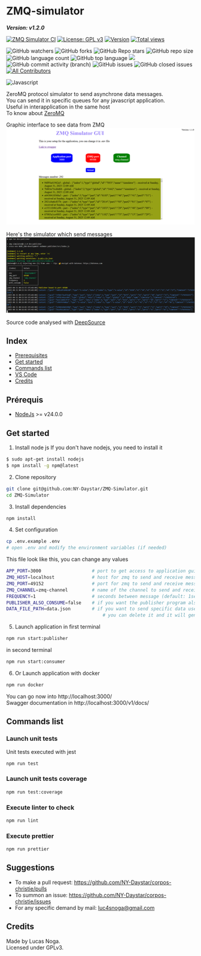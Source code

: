 # ZMQ-simulator

**_Version: v1.2.0_**

[![ZMQ Simulator CI](https://github.com/NY-Daystar/ZMQ-Simulator/actions/workflows/js.yml/badge.svg?branch=main)](https://github.com/NY-Daystar/ZMQ-Simulator/actions)
[![License: GPL v3](https://img.shields.io/badge/License-GPLv3-blue.svg)](https://www.gnu.org/licenses/gpl-3.0)
[![Version](https://img.shields.io/github/tag/Ny-daystar/zmq-simulator.svg)](https://github.com/NY-Daystar/zmq-simulator/releases)
[![Total views](https://img.shields.io/sourcegraph/rrc/github.com/NY-Daystar/zmq-simulator.svg)](https://sourcegraph.com/github.com/NY-Daystar/zmq-simulator)

![GitHub watchers](https://img.shields.io/github/watchers/ny-daystar/zmq-simulator)
![GitHub forks](https://img.shields.io/github/forks/ny-daystar/zmq-simulator)
![GitHub Repo stars](https://img.shields.io/github/stars/ny-daystar/zmq-simulator)
![GitHub repo size](https://img.shields.io/github/repo-size/ny-daystar/zmq-simulator)
![GitHub language count](https://img.shields.io/github/languages/count/ny-daystar/zmq-simulator)
![GitHub top language](https://img.shields.io/github/languages/top/ny-daystar/zmq-simulator)
<a href="https://codeclimate.com/github/ny-daystar/zmq-simulator/maintainability"><img src="https://api.codeclimate.com/v1/badges/715c6f3ffb08de5ca621/maintainability" /></a>  
![GitHub commit activity (branch)](https://img.shields.io/github/commit-activity/m/ny-daystar/zmq-simulator/main)
![GitHub issues](https://img.shields.io/github/issues/ny-daystar/zmq-simulator)
![GitHub closed issues](https://img.shields.io/github/issues-closed-raw/ny-daystar/zmq-simulator)
[![All Contributors](https://img.shields.io/badge/all_contributors-1-blue.svg?style=circular)](#contributors)

![Javascript](https://img.shields.io/badge/-JavaScript-333333?style=flat&logo=javascript)

ZeroMQ protocol simulator to send asynchrone data messages.  
You can send it in specific queues for any javascript application.  
Useful in interapplication in the same host  
To know about [ZeroMQ](https://zeromq.org/)

Graphic interface to see data from ZMQ  
![Graphic user interface](./docs/GUI.png)

Here's the simulator which send messages  
![Simulator](./docs/Publisher.png)

Source code analysed with [DeepSource](https://deepsource.com/)

## Index

- [Prerequisites](#prerequisites)
- [Get started](#get-started)
- [Commands list](#commands-list)
- [VS Code](#vs-code)
- [Credits](#credits)

## Prérequis

- [NodeJs](https://nodejs.org/) >= v24.0.0

## Get started

1. Install node js If you don't have nodejs, you need to install it

```bash
$ sudo apt-get install nodejs
$ npm install -g npm@latest
```

2. Clone repository

```bash
git clone git@github.com:NY-Daystar/ZMQ-Simulator.git
cd ZMQ-Simulator
```

3. Install dependencies

```bash
npm install
```

4. Set configuration

```bash
cp .env.example .env
# open .env and modify the environment variables (if needed)
```

This file look like this, you can change any values

```bash
APP_PORT=3000                   # port to get access to application gui in browswer (http://localhost:3000)
ZMQ_HOST=localhost              # host for zmq to send and receive messages (default: localhost)
ZMQ_PORT=49152                  # port for zmq to send and receive messages (default: 49152)
ZMQ_CHANNEL=zmq-channel         # name of the channel to send and receive message (default: zmq-channel)
FREQUENCY=1                     # seconds between message (default: 1second)
PUBLISHER_ALSO_CONSUME=false    # if you want the publisher program also receive the message itself (default: false)
DATA_FILE_PATH=data.json        # if you want to send specific data use this file otherwise
                                    # you can delete it and it will generate random data
```

5. Launch application in first terminal

```bash
npm run start:publisher
```

in second terminal

```bash
npm run start:consumer
```

6. Or Launch application with docker

```bash
npm run docker
```

You can go now into http://localhost:3000/  
Swagger documentation in http://localhost:3000/v1/docs/

## Commands list

### Launch unit tests

Unit tests executed with jest

```bash
npm run test
```

### Launch unit tests coverage

```bash
npm run test:coverage
```

### Execute linter to check

```bash
npm run lint
```

### Execute prettier

```bash
npm run prettier
```

## Suggestions

- To make a pull request: https://github.com/NY-Daystar/corpos-christie/pulls
- To summon an issue: https://github.com/NY-Daystar/corpos-christie/issues
- For any specific demand by mail: luc4snoga@gmail.com

## Credits

Made by Lucas Noga.  
Licensed under GPLv3.

